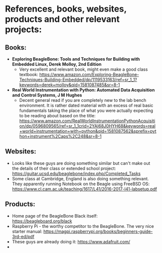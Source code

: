 # References, books, websites, products and other relevant projects:

Books:
---
- **Exploring BeagleBone: Tools and Techniques for Building with Embedded Linux, Derek Molloy, 2nd Edition**
    - Very excellent and relevant book, might even make a good class textbook: https://www.amazon.com/Exploring-BeagleBone-Techniques-Building-Embedded/dp/1119533163/ref=sr_1_1?keywords=derek+molloy&qid=1581087485&sr=8-1
- **Real World Instrumentation with Python: Automated Data Acquisition and Control Systems, J M Hughes** 
    - Decent general read if you are completely new to the lab bench environment. It is rather dated material with an excess of real basic fundamentals taking the place of what you were actually expecting to be reading about based on the title: https://www.amazon.com/RealWorldInstrumentationPythonAcquisition/dp/0596809565/ref=sr_1_1crid=2YAI68J0HYH68&keywords=real+world+instrumentation+with+python&qid=1581087562&sprefix=python+instrument%2Caps%2C248&sr=8-1

Websites:
---
- Looks like these guys are doing something similar but can't make out the details of their class or extended school project: https://guitar.ucsd.edu/beaglebone/index.php/Completed_Tasks
- Some class at Cambridge, England is also doing something relevant. They apparently running Notebook on the Beagle using FreeBSD OS: https://www.cl.cam.ac.uk/teaching/1617/L41/2016-2017-l41-labsetup.pdf

Products:
---
- Home page of the BeagleBone Black itself: https://beagleboard.org/black
- Raspberry Pi - the worthy competitor to the BeagleBone. The very nice starter manual: https://magpi.raspberrypi.org/books/beginners-guide-3rd-ed/pdf
- These guys are already doing it: https://www.adafruit.com/
- 

